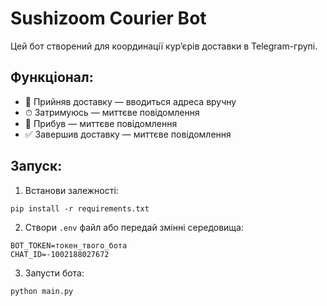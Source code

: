 # Sushizoom Courier Bot

Цей бот створений для координації курʼєрів доставки в Telegram-групі.

## Функціонал:
- 🚗 Прийняв доставку — вводиться адреса вручну
- ⏱ Затримуюсь — миттєве повідомлення
- 📍 Прибув — миттєве повідомлення
- ✅ Завершив доставку — миттєве повідомлення

## Запуск:
1. Встанови залежності:
```
pip install -r requirements.txt
```

2. Створи `.env` файл або передай змінні середовища:
```
BOT_TOKEN=токен_твого_бота
CHAT_ID=-1002188027672
```

3. Запусти бота:
```
python main.py
```
